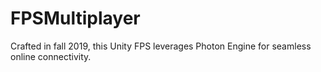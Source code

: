 # FPSMultiplayer
Crafted in fall 2019, this Unity FPS leverages Photon Engine for seamless online connectivity.
